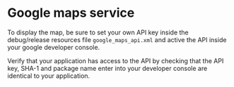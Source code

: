 # Google maps service

To display the map, be sure to set your own API key inside the debug/release resources file `google_maps_api.xml` and active the API inside your google developer console.

Verify that your application has access to the API by checking that the API key, SHA-1 and package name enter into your developer console are identical to your application.
